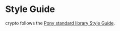 # Style Guide

crypto follows the [Pony standard library Style Guide](https://github.com/ponylang/ponyc/blob/main/STYLE_GUIDE.md).
